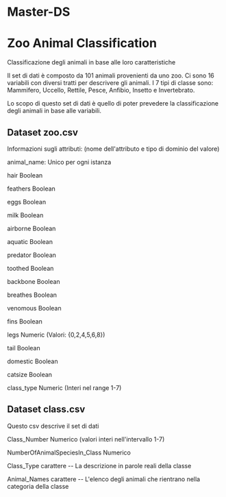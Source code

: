 # Master-DS

# Zoo Animal Classification
Classificazione degli animali in base alle loro caratteristiche

Il set di dati è composto da 101 animali provenienti da uno zoo.
Ci sono 16 variabili con diversi tratti per descrivere gli animali.
I 7 tipi di classe sono: Mammifero, Uccello, Rettile, Pesce, Anfibio, Insetto e Invertebrato.

Lo scopo di questo set di dati è quello di poter prevedere la classificazione degli animali in base alle variabili.

## Dataset zoo.csv
Informazioni sugli attributi: (nome dell'attributo e tipo di dominio del valore)

  animal_name: Unico per ogni istanza
  
  hair Boolean
  
  feathers Boolean
  
  eggs Boolean
  
  milk Boolean
  
  airborne Boolean
  
  aquatic Boolean
  
  predator Boolean
  
  toothed Boolean
  
  backbone Boolean
  
  breathes Boolean
  
  venomous Boolean
  
  fins Boolean
  
  legs Numeric (Valori: {0,2,4,5,6,8})
  
  tail Boolean
  
  domestic Boolean
  
  catsize Boolean
  
  class_type Numeric (Interi nel range 1-7)




## Dataset class.csv
Questo csv descrive il set di dati

Class_Number Numerico (valori interi nell'intervallo 1-7)

NumberOfAnimalSpeciesIn_Class Numerico

Class_Type carattere -- La descrizione in parole reali della classe

Animal_Names carattere -- L'elenco degli animali che rientrano nella categoria della classe
